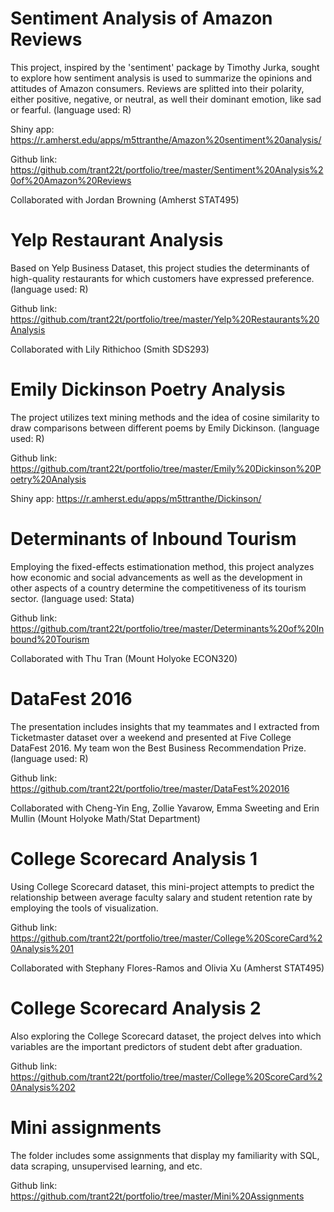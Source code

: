 # Sentiment Analysis of Amazon Reviews 
This project, inspired by the 'sentiment' package by Timothy Jurka, sought to explore how sentiment analysis is used to summarize the opinions and attitudes of Amazon consumers. Reviews are splitted into their polarity, either positive, negative, or neutral, as well their dominant emotion, like sad or fearful. (language used: R)

Shiny app: https://r.amherst.edu/apps/m5ttranthe/Amazon%20sentiment%20analysis/

Github link: https://github.com/trant22t/portfolio/tree/master/Sentiment%20Analysis%20of%20Amazon%20Reviews

Collaborated with Jordan Browning (Amherst STAT495)

# Yelp Restaurant Analysis
Based on Yelp Business Dataset, this project studies the determinants of high-quality restaurants for which customers have expressed preference. (language used: R)

Github link: https://github.com/trant22t/portfolio/tree/master/Yelp%20Restaurants%20Analysis

Collaborated with Lily Rithichoo (Smith SDS293)

# Emily Dickinson Poetry Analysis 
The project utilizes text mining methods and the idea of cosine similarity to draw comparisons between different poems by Emily Dickinson. (language used: R)

Github link: https://github.com/trant22t/portfolio/tree/master/Emily%20Dickinson%20Poetry%20Analysis

Shiny app: https://r.amherst.edu/apps/m5ttranthe/Dickinson/

# Determinants of Inbound Tourism  
Employing the fixed-effects estimationation method, this project analyzes how economic and social advancements as well as the development in other aspects of a country determine the competitiveness of its tourism sector. (language used: Stata)

Github link: https://github.com/trant22t/portfolio/tree/master/Determinants%20of%20Inbound%20Tourism

Collaborated with Thu Tran (Mount Holyoke ECON320)

# DataFest 2016 
The presentation includes insights that my teammates and I extracted from Ticketmaster dataset over a weekend and presented at Five College DataFest 2016. My team won the Best Business Recommendation Prize. (language used: R)

Github link: https://github.com/trant22t/portfolio/tree/master/DataFest%202016

Collaborated with Cheng-Yin Eng, Zollie Yavarow, Emma Sweeting and Erin Mullin (Mount Holyoke Math/Stat Department)

# College Scorecard Analysis 1 

Using College Scorecard dataset, this mini-project attempts to predict the relationship between average faculty salary and student retention rate by employing the tools of visualization. 

Github link: https://github.com/trant22t/portfolio/tree/master/College%20ScoreCard%20Analysis%201

Collaborated with Stephany Flores-Ramos and Olivia Xu (Amherst STAT495)

# College Scorecard Analysis 2 

Also exploring the College Scorecard dataset, the project delves into which variables are the important predictors of student debt after graduation. 

Github link: https://github.com/trant22t/portfolio/tree/master/College%20ScoreCard%20Analysis%202

# Mini assignments

The folder includes some assignments that display my familiarity with SQL, data scraping, unsupervised learning, and etc.
 
Github link: https://github.com/trant22t/portfolio/tree/master/Mini%20Assignments

